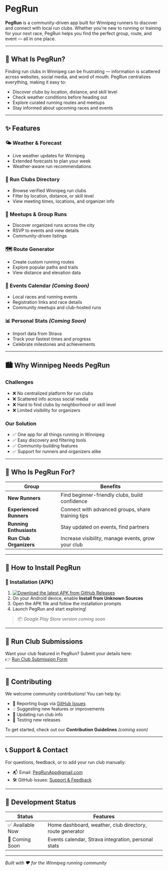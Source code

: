 #  PegRun

**PegRun** is a community-driven app built for Winnipeg runners to discover and connect with local run clubs. Whether you're new to running or training for your next race, PegRun helps you find the perfect group, route, and event — all in one place.

---

## 🎯 What Is PegRun?

Finding run clubs in Winnipeg can be frustrating — information is scattered across websites, social media, and word of mouth. PegRun centralizes everything, making it easy to:

- Discover clubs by location, distance, and skill level  
- Check weather conditions before heading out  
- Explore curated running routes and meetups  
- Stay informed about upcoming races and events  

---

## ✨ Features

### 🌤️ Weather & Forecast
- Live weather updates for Winnipeg
- Extended forecasts to plan your week
- Weather-aware run recommendations

### 👥 Run Clubs Directory
- Browse verified Winnipeg run clubs
- Filter by location, distance, or skill level
- View meeting times, locations, and organizer info

### 📍 Meetups & Group Runs
- Discover organized runs across the city
- RSVP to events and view details
- Community-driven listings

### 🗺️ Route Generator
- Create custom running routes
- Explore popular paths and trails
- View distance and elevation data

### 📅 Events Calendar *(Coming Soon)*
- Local races and running events
- Registration links and race details
- Community meetups and club-hosted runs

### 📊 Personal Stats *(Coming Soon)*
- Import data from Strava
- Track your fastest times and progress
- Celebrate milestones and achievements

---

## 🏙️ Why Winnipeg Needs PegRun

### Challenges
- ❌ No centralized platform for run clubs  
- ❌ Scattered info across social media  
- ❌ Hard to find clubs by neighborhood or skill level  
- ❌ Limited visibility for organizers  

### Our Solution
- ✅ One app for all things running in Winnipeg  
- ✅ Easy discovery and filtering tools  
- ✅ Community-building features  
- ✅ Support for runners and organizers alike  

---

## 👟 Who Is PegRun For?

| Group                | Benefits |
|---------------------|----------|
| **New Runners**      | Find beginner-friendly clubs, build confidence |
| **Experienced Runners** | Connect with advanced groups, share training tips |
| **Running Enthusiasts** | Stay updated on events, find partners |
| **Run Club Organizers** | Increase visibility, manage events, grow your club |

---

## 📱 How to Install PegRun

### 🔧 Installation (APK)
1. [![Download the latest APK from GitHub Releases](https://img.shields.io/badge/Download-APK-blue?logo=github)](https://github.com/PlagueFitnessCanada/PegRun/releases/latest)
2. On your Android device, enable **Install from Unknown Sources**
3. Open the APK file and follow the installation prompts
4. Launch PegRun and start exploring!

> 📦 *Google Play Store version coming soon*

---

## 📝 Run Club Submissions

Want your club featured in PegRun? Submit your details here:  
👉 [Run Club Submission Form](https://github.com/PlagueFitnessCanada/PegRun/issues/new?assignees=&labels=run-club%2Csubmission&template=run_club_submission.yml)

---

## 🧰 Contributing

We welcome community contributions! You can help by:

- 🐞 Reporting bugs via [GitHub Issues](https://github.com/PlagueFitnessCanada/PegRun/issues)
- 💡 Suggesting new features or improvements
- 📍 Updating run club info
- 🧪 Testing new releases

To get started, check out our **Contribution Guidelines** *(coming soon)*

---

## 📞 Support & Contact

For questions, feedback, or to add your run club manually:

- 📬 Email: [PegRunApp@gmail.com](mailto:PegRunApp@gmail.com)  
- 🛠️ GitHub Issues: [Support & Feedback](https://github.com/PlagueFitnessCanada/PegRun/issues)

---

## 🚧 Development Status

| Status        | Features |
|---------------|----------|
| ✅ Available Now | Home dashboard, weather, club directory, route generator |
| 🔄 Coming Soon | Events calendar, Strava integration, personal stats |

---

*Built with ❤️ for the Winnipeg running community*
